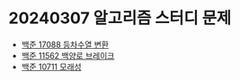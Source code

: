 # 20240307 알고리즘 스터디 문제

- [백준 17088 등차수열 변환](https://www.acmicpc.net/problem/17088)
- [백준 11562 백양로 브레이크](https://www.acmicpc.net/problem/11562)
- [백준 10711 모래성](https://www.acmicpc.net/problem/10711)
